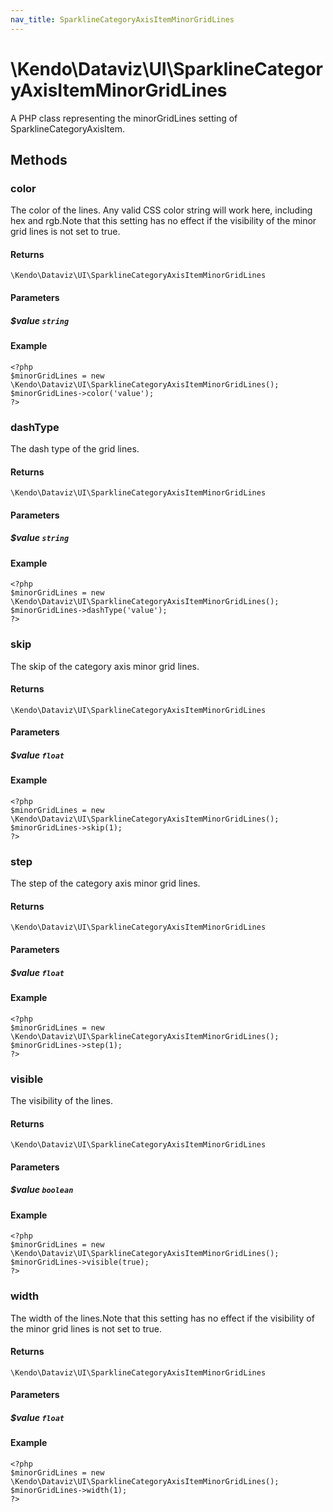 ```yaml
---
nav_title: SparklineCategoryAxisItemMinorGridLines
---
```


# \Kendo\Dataviz\UI\SparklineCategoryAxisItemMinorGridLines

A PHP class representing the minorGridLines setting of SparklineCategoryAxisItem.


## Methods

### color
The color of the lines. Any valid CSS color string will work here, including hex and
rgb.Note that this setting has no effect if the visibility of the minor
grid lines is not set to true.

#### Returns
`\Kendo\Dataviz\UI\SparklineCategoryAxisItemMinorGridLines`

#### Parameters

##### $value `string`



#### Example 
    <?php
    $minorGridLines = new \Kendo\Dataviz\UI\SparklineCategoryAxisItemMinorGridLines();
    $minorGridLines->color('value');
    ?>

### dashType
The dash type of the grid lines.

#### Returns
`\Kendo\Dataviz\UI\SparklineCategoryAxisItemMinorGridLines`

#### Parameters

##### $value `string`



#### Example 
    <?php
    $minorGridLines = new \Kendo\Dataviz\UI\SparklineCategoryAxisItemMinorGridLines();
    $minorGridLines->dashType('value');
    ?>

### skip
The skip of the category axis minor grid lines.

#### Returns
`\Kendo\Dataviz\UI\SparklineCategoryAxisItemMinorGridLines`

#### Parameters

##### $value `float`



#### Example 
    <?php
    $minorGridLines = new \Kendo\Dataviz\UI\SparklineCategoryAxisItemMinorGridLines();
    $minorGridLines->skip(1);
    ?>

### step
The step of the category axis minor grid lines.

#### Returns
`\Kendo\Dataviz\UI\SparklineCategoryAxisItemMinorGridLines`

#### Parameters

##### $value `float`



#### Example 
    <?php
    $minorGridLines = new \Kendo\Dataviz\UI\SparklineCategoryAxisItemMinorGridLines();
    $minorGridLines->step(1);
    ?>

### visible
The visibility of the lines.

#### Returns
`\Kendo\Dataviz\UI\SparklineCategoryAxisItemMinorGridLines`

#### Parameters

##### $value `boolean`



#### Example 
    <?php
    $minorGridLines = new \Kendo\Dataviz\UI\SparklineCategoryAxisItemMinorGridLines();
    $minorGridLines->visible(true);
    ?>

### width
The width of the lines.Note that this setting has no effect if the visibility of the minor
grid lines is not set to true.

#### Returns
`\Kendo\Dataviz\UI\SparklineCategoryAxisItemMinorGridLines`

#### Parameters

##### $value `float`



#### Example 
    <?php
    $minorGridLines = new \Kendo\Dataviz\UI\SparklineCategoryAxisItemMinorGridLines();
    $minorGridLines->width(1);
    ?>

